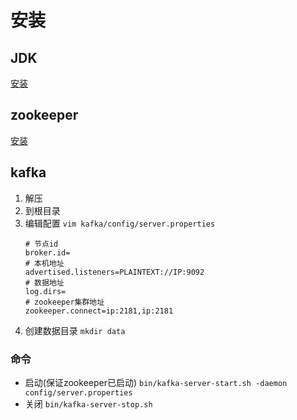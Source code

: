 # 安装

## JDK
[安装](../../base/JDK安装.md)

## zookeeper
[安装](../zookeeper/README.md)

## kafka
1. 解压
2. 到根目录
3. 编辑配置 ```vim kafka/config/server.properties```
   ```
   # 节点id
   broker.id=
   # 本机地址
   advertised.listeners=PLAINTEXT://IP:9092
   # 数据地址
   log.dirs=
   # zookeeper集群地址
   zookeeper.connect=ip:2181,ip:2181
   ```
4. 创建数据目录 ```mkdir data```

### 命令
- 启动(保证zookeeper已启动) ```bin/kafka-server-start.sh -daemon config/server.properties```
- 关闭 ```bin/kafka-server-stop.sh```